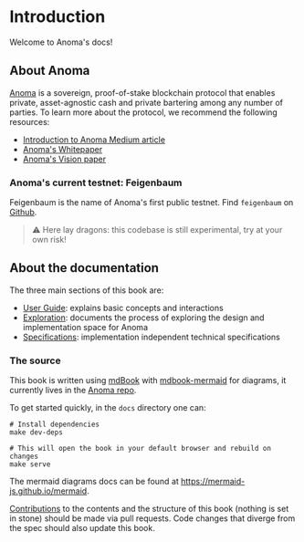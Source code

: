 # Introduction
Welcome to Anoma's docs!

## About Anoma
[Anoma](https://anoma.network/) is a sovereign, proof-of-stake blockchain protocol that enables private, asset-agnostic cash and private bartering among any number of parties. To learn more about the protocol, we recommend the following resources:
- [Introduction to Anoma Medium article](https://medium.com/anomanetwork/introducing-anoma-a-blockchain-for-private-asset-agnostic-bartering-dcc47ac42d9f)
- [Anoma's Whitepaper](https://anoma.network/papers/whitepaper.pdf)
- [Anoma's Vision paper](https://anoma.network/papers/vision-paper.pdf)

### Anoma's current testnet: Feigenbaum
Feigenbaum is the name of Anoma's first public testnet. Find `feigenbaum` on [Github](https://github.com/anoma/anoma/releases).

> ⚠️ Here lay dragons: this codebase is still experimental, try at your own risk!

## About the documentation

The three main sections of this book are:

- [User Guide](./user-guide): explains basic concepts and interactions
- [Exploration](./explore): documents the process of exploring the design and implementation space for Anoma
- [Specifications](./specs): implementation independent technical specifications

### The source

This book is written using [mdBook](https://rust-lang.github.io/mdBook/) with [mdbook-mermaid](https://github.com/badboy/mdbook-mermaid) for diagrams, it currently lives in the [Anoma repo](https://github.com/anoma/anoma).

To get started quickly, in the `docs` directory one can:

```shell
# Install dependencies
make dev-deps

# This will open the book in your default browser and rebuild on changes
make serve
```

The mermaid diagrams docs can be found at <https://mermaid-js.github.io/mermaid>.

[Contributions](https://github.com/anoma/anoma/issues) to the contents and the structure of this book (nothing is set in stone) should be made via pull requests. Code changes that diverge from the spec should also update this book.
